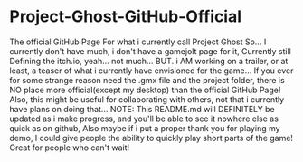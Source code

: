 # Project-Ghost-GitHub-Official
The official GitHub Page For what i currently call Project Ghost
So... I currently don't have much, i don't have a gamejolt page for it, Currently still Defining the itch.io, yeah... not much...
BUT. i AM working on a trailer, or at least, a teaser of what i currently have envisioned for the game...
If you ever for some strange reason need the .gmx file and the project folder, there is NO place more official(except my desktop) than the official GitHub Page!
Also, this might be useful for collaborating with others, not that i currently have plans on doing that...
NOTE: This README.md will DEFINITELY be updated as i make progress, and you'll be able to see it nowhere else as quick as on github,
Also maybe if i put a proper thank you for playing my demo, I could give people the ability to quickly play short parts of the game! Great for people who can't wait!
